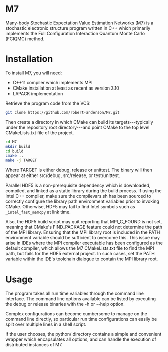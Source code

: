 # M7
Many-body Stochastic Expectation Value Estimation Networks (M7) is a stochastic electronic structure program written in C++ which primarily implements the Full Configuration Interaction Quantum Monte Carlo (FCIQMC) method.

# Installation
To install M7, you will need:
* C++11 compiler which implements MPI
* CMake installation at least as recent as version 3.10
* LAPACK implementation

Retrieve the program code from the VCS:
```bash
git clone https://github.com/robert-anderson/M7.git
```
Then create a directory in which CMake can build its targets---typically under the repository root directory---and point CMake to the top level CMakeLists.txt file of the project.
```bash
cd M7
mkdir build
cd build
cmake ..
make -j TARGET
```
Where TARGET is either debug, release or unittest.
The binary will then appear at either src/debug, src/release, or test/unittest.

Parallel HDF5 is a non-prerequisite dependency which is downloaded, compiled, and linked as a static library during the build process.
If using the Intel C++ compiler, make sure the compilevars.sh has been sourced to correctly configure the library path environment variables prior to invoking CMake.
Otherwise, HDF5 may fail to find Intel symbols such as `_intel_fast_memcpy` at link time.

Also, the HDF5 build script may quit reporting that MPI_C_FOUND is not set, meaning that CMake's FIND_PACKAGE feature could not determine the path of the MPI library.
Ensuring that the MPI library root is included in the PATH environment variable should be sufficient to overcome this.
This issue may arise in IDEs where the MPI compiler executable has been configured as the default compiler, which allows the M7 CMakeLists.txt file to find the MPI path, but fails for the HDF5 external project.
In such cases, set the PATH variable within the IDE's toolchain dialogue to contain the MPI library root.


# Usage
The program takes all run time variables through the command line interface.
The command line options available can be listed by executing the debug or release binaries with the -h or --help option.

Complex configurations can become cumbersome to manage on the command line directly, so particular run time configurations can easily be split over multiple lines in a shell script.

If the user chooses, the python/ directory contains a simple and convenient wrapper which encapsulates all options, and can handle the execution of distributed instances of M7.
